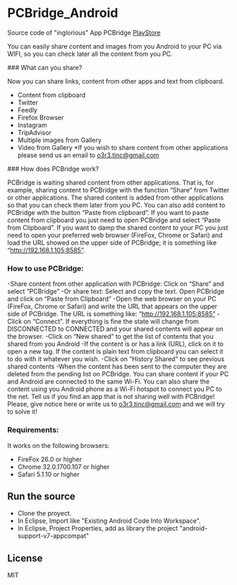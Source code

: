 # PCBridge_Android
Source code of "inglorious" App PCBridge [PlayStore](https://play.google.com/store/apps/details?id=com.o3r3.browserandroidbridge)

You can easily share content and images from you Android to your PC via WIFI, so you can check later all the content from you PC.


### What can you share?

Now you can share links, content from other apps and text from clipboard.
- Content from clipboard
- Twitter
- Feedly
- Firefox Browser
- Instagram
- TripAdvisor
- Multiple images from Gallery
- Video from Gallery
*If you wish to share content from other applications please send us an email to o3r3.tinc@gmail.com

### How does PCBridge work?

PCBridge is waiting shared content from other applications. That is, for example, sharing content to PCBridge with the function “Share” from Twitter or other applications. The shared content is added from other applications so that you can check them later from you PC. You can also add content to PCBridge with the button “Paste from clipboard”. If you want to paste content from clipboard you just need to open PCBridge and select “Paste from Clipboard”.
If you want to damp the shared content to your PC you just need to open your preferred web browser (FireFox, Chrome or Safari) and load the URL showed on the upper side of PCBridge; it is something like “http://192.168.1.105:8585”.

### How to use PCBridge:

-Share content from other application with PCBridge: Click on “Share” and select “PCBridge”
-Or share text: Select and copy the text. Open PCBridge and click on “Paste from Clipboard”
-Open the web browser on your PC (FireFox, Chrome or Safari) and write the URL that appears on the upper side of PCBridge. The URL is something like:
“http://192.168.1.105:8585”
-Click on “Connect”. If everything is fine the state will change from DISCONNECTED to CONNECTED and your shared contents will appear on the browser.
-Click on “New shared” to get the list of contents that you shared from you Android
-If the content is or has a link (URL), click on it to open a new tag. If the content is plain text from clipboard you can select it to do with it whatever you wish.
-Click on “History Shared” to see previous shared contents
-When the content has been sent to the computer they are deleted from the pending list on PCBridge.
You can share content if your PC and Android are connected to the same Wi-Fi. You can also share the content using you Android phone as a Wi-Fi hotspot to connect you PC to the net.
Tell us if you find an app that is not sharing well with PCBridge! Please, give notice here or write us to o3r3.tinc@gmail.com and we will try to solve it!

### Requirements:

It works on the following browsers:
- FireFox 26.0 or higher
- Chrome 32.0.1700.107 or higher
- Safari 5.1.10 or higher

## Run the source

- Clone the proyect.
- In Eclipse, Import like "Existing Android Code Into Workspace".
- In Eclipse, Project Properties, add as library the project "android-support-v7-appcompat"


## License

MIT
